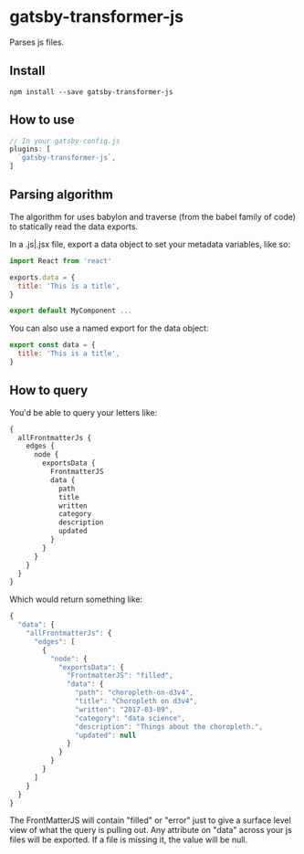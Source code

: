 # gatsby-transformer-js

Parses js files.

## Install

`npm install --save gatsby-transformer-js`

## How to use

```javascript
// In your gatsby-config.js
plugins: [
  `gatsby-transformer-js`,
]
```

## Parsing algorithm

The algorithm for uses babylon and traverse (from the babel family of code) to statically read the data exports.

In a .js|.jsx file, export a data object to set your metadata variables, like so:
```javascript
import React from 'react'

exports.data = {
  title: 'This is a title',
}

export default MyComponent ...
```

You can also use a named export for the data object:

```javascript
export const data = {
  title: 'This is a title',
}
```

## How to query

You'd be able to query your letters like:

```graphql
{
  allFrontmatterJs {
    edges {
      node {
        exportsData {
          FrontmatterJS
          data {
            path
            title
            written
            category
            description
            updated
          }
        }
      }
    }
  }
}
```

Which would return something like:

```javascript
{
  "data": {
    "allFrontmatterJs": {
      "edges": [
        {
          "node": {
            "exportsData": {
              "FrontmatterJS": "filled",
              "data": {
                "path": "choropleth-on-d3v4",
                "title": "Choropleth on d3v4",
                "written": "2017-03-09",
                "category": "data science",
                "description": "Things about the choropleth.",
                "updated": null
              }
            }
          }
        }
      ]
    }
  }
}
```

The FrontMatterJS will contain "filled" or "error" just to give a surface level view of what the query is pulling out. Any attribute on "data" across your js files will be exported. If a file is missing it, the value will be null.
